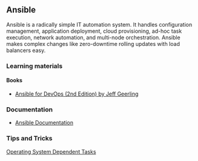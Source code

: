 ## Ansible 
Ansible is a radically simple IT automation system. It handles configuration management, application deployment, cloud provisioning, ad-hoc task execution, network automation, and multi-node orchestration. Ansible makes complex changes like zero-downtime rolling updates with load balancers easy. 

### Learning materials
#### Books
* [Ansible for DevOps (2nd Edition) by Jeff Geerling](https://www.ansiblefordevops.com/)

### Documentation
* [Ansible Documentation](https://docs.ansible.com/ansible/latest/index.html)
	

### Tips and Tricks
[Operating System Dependent Tasks](./operating_system_dependent_tasks.md)
